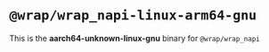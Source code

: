 # `@wrap/wrap_napi-linux-arm64-gnu`

This is the **aarch64-unknown-linux-gnu** binary for `@wrap/wrap_napi`
